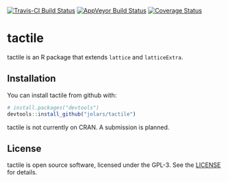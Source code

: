 
<!-- README.md is generated from README.Rmd. Please edit that file -->
[![Travis-CI Build Status](https://travis-ci.org/jolars/tactile.svg?branch=master)](https://travis-ci.org/jolars/tactile) [![AppVeyor Build Status](https://ci.appveyor.com/api/projects/status/github/jolars/tactile?branch=master&svg=true)](https://ci.appveyor.com/project/jolars/tactile) [![Coverage Status](https://img.shields.io/codecov/c/github/jolars/tactile/master.svg)](https://codecov.io/github/jolars/tactile?branch=master)

tactile
===========

tactile is an R package that extends `lattice` and `latticeExtra`.

Installation
------------

You can install tactile from github with:

``` r
# install.packages("devtools")
devtools::install_github("jolars/tactile")
```

tactile is not currently on CRAN. A submission is planned.

License
-------

tactile is open source software, licensed under the GPL-3. See the [LICENSE](LICENSE) for details.
